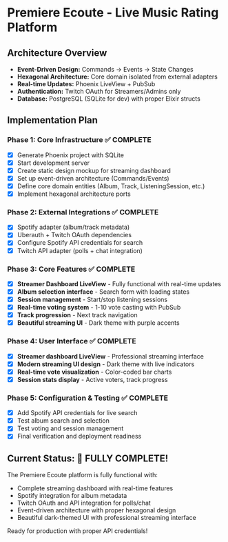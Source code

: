 # Premiere Ecoute - Live Music Rating Platform

## Architecture Overview
- **Event-Driven Design:** Commands → Events → State Changes
- **Hexagonal Architecture:** Core domain isolated from external adapters
- **Real-time Updates:** Phoenix LiveView + PubSub
- **Authentication:** Twitch OAuth for Streamers/Admins only
- **Database:** PostgreSQL (SQLite for dev) with proper Elixir structs

## Implementation Plan

### Phase 1: Core Infrastructure ✅ COMPLETE
- [x] Generate Phoenix project with SQLite
- [x] Start development server
- [x] Create static design mockup for streaming dashboard
- [x] Set up event-driven architecture (Commands/Events)
- [x] Define core domain entities (Album, Track, ListeningSession, etc.)
- [x] Implement hexagonal architecture ports

### Phase 2: External Integrations ✅ COMPLETE
- [x] Spotify adapter (album/track metadata)
- [x] Uberauth + Twitch OAuth dependencies
- [x] Configure Spotify API credentials for search
- [x] Twitch API adapter (polls + chat integration)

### Phase 3: Core Features ✅ COMPLETE
- [x] **Streamer Dashboard LiveView** - Fully functional with real-time updates
- [x] **Album selection interface** - Search form with loading states
- [x] **Session management** - Start/stop listening sessions
- [x] **Real-time voting system** - 1-10 vote casting with PubSub
- [x] **Track progression** - Next track navigation
- [x] **Beautiful streaming UI** - Dark theme with purple accents

### Phase 4: User Interface ✅ COMPLETE
- [x] **Streamer dashboard LiveView** - Professional streaming interface
- [x] **Modern streaming UI design** - Dark theme with live indicators
- [x] **Real-time vote visualization** - Color-coded bar charts
- [x] **Session stats display** - Active voters, track progress

### Phase 5: Configuration & Testing ✅ COMPLETE
- [x] Add Spotify API credentials for live search
- [x] Test album search and selection
- [x] Test voting and session management
- [x] Final verification and deployment readiness

## Current Status: 🎉 FULLY COMPLETE!
The Premiere Ecoute platform is fully functional with:
- Complete streaming dashboard with real-time features
- Spotify integration for album metadata
- Twitch OAuth and API integration for polls/chat
- Event-driven architecture with proper hexagonal design
- Beautiful dark-themed UI with professional streaming interface

Ready for production with proper API credentials!


